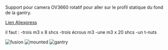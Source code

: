 Support pour camera OV3660 rotatif pour aller sur le profil statique du fond de la gantry.

 [Lien Aliexpress](https://fr.aliexpress.com/item/4000929363815.html?spm)

il faut :
-trois m3 x 8 shcs
-trois écrous m3
-une m3 x 20 shcs
-un t-nuts

![fusion](https://github.com/elpopo-eng/VoronFrenchUsers/blob/main/Mod/OV3660_camera/IMG/OV3660_fusion.jpg)
![mounted](https://github.com/elpopo-eng/VoronFrenchUsers/blob/main/Mod/OV3660_camera/IMG/OV3660_mounted.jpg)
![gantry](https://github.com/elpopo-eng/VoronFrenchUsers/blob/main/Mod/OV3660_camera/IMG/OV3660_gantry.jpg)

